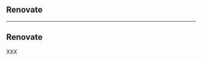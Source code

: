 <!-- .slide: id="gitlab_renovate" class="vertical-center" -->

<i class="fa-duotone fa-paint-roller fa-8x fa-duotone-colors" style="float: right; color: grey;"></i>

## Renovate

---

## Renovate

XXX

